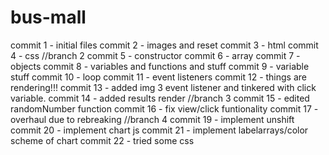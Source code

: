 # bus-mall

commit 1 - initial files
commit 2 - images and reset
commit 3 - html
commit 4 - css
//branch 2
commit 5 - constructor
commit 6 - array
commit 7 - objects
commit 8 - variables and functions and stuff
commit 9 - variable stuff
commit 10 - loop
commit 11 - event listeners
commit 12 - things are rendering!!!
commit 13 - added img 3 event listener and tinkered with click variable.
commit 14 - added results render
//branch 3
commit 15 - edited randomNumber function
commit 16 - fix view/click funtionality
commit 17 - overhaul due to rebreaking
//branch 4
commit 19 - implement unshift
commit 20 - implement chart js
commit 21 - implement labelarrays/color scheme of chart
commit 22 - tried some css
